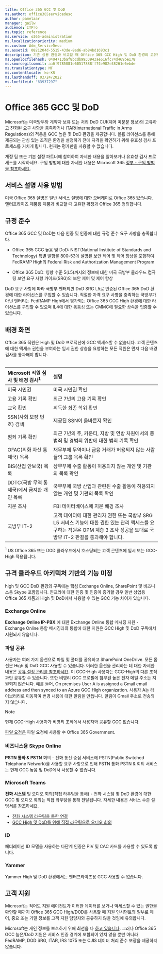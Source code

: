 ```yaml
---
title: Office 365 GCC 및 DoD
ms.author: office365servicedesc
author: pamelaar
manager: gailw
audience: ITPro
ms.topic: reference
ms.service: o365-administration
ms.localizationpriority: medium
ms.custom: Adm_ServiceDesc
ms.assetid: 0821204d-5515-43de-8ed6-ab84bd1693c1
description: 기존 상용 환경과 비교할 때 Office 365 GCC High 및 DoD 환경의 고유한 확정과 Office 365 대해 알아보십시오.
ms.openlocfilehash: 0404713baf8bcdb9933943ae616fc74d469be178
ms.sourcegitcommit: aa6f9785881e60517888ff74e982e38261e6ebde
ms.translationtype: MT
ms.contentlocale: ko-KR
ms.lasthandoff: 03/24/2022
ms.locfileid: "63937297"
---
```

# <a name="office-365-gcc-high-and-dod"></a>Office 365 GCC 및 DoD

Microsoft는 미국방부와 계약자 보유 또는 처리 DoD CUI(제어 미분분 정보)의 고유하고 진화된 요구 사항을 충족하거나 ITAR(International Traffic in Arms Regulations)의 적용을 GCC 높은 및 DoD 환경을 제공합니다. 볼륨 라이선스를 통해 제공되는 관심 있는 조직은 환경을 설정하기 전에 자격을 확인하기 위해 유효성 검사 프로세스를 거치게 됩니다. 현재는 평가판을 사용할 수 없습니다. 
  
계정 팀 또는 기본 설정 파트너에 참여하여 자세한 내용을 알아보거나 유효성 검사 프로세스를 시작하세요. 구입 방법에 대한 자세한 내용은 Microsoft 365 [정부 - 구입 방법을 참조하세요](./microsoft-365-government-how-to-buy.md).
  
## <a name="how-to-use-this-service-description"></a>서비스 설명 사용 방법

미국 Office 365 설명은 일반 서비스 설명에 대한 오버레이로 Office 365 있습니다. 엔터프라이즈 제품용 제품과 비교할 때 고유한 확정과 Office 365 정의합니다.
  
## <a name="compliance"></a>규정 준수

Office 365 GCC 및 DoD는 다음 인증 및 인증에 대한 규정 준수 요구 사항을 충족합니다.
  
- Office 365 GCC 높음 및 DoD: NIST(National Institute of Standards and Technology) 특별 발행물 800-53에 설명된 보안 제어 및 제어 향상을 포함하여 FedRAMP High의 Federal Risk and Authorization Management Program
    
- Office 365 DoD: 영향 수준 5(L5)까지의 정보에 대한 미국 국방부 클라우드 컴퓨팅 보안 요구 사항 가이드(SRG)의 보안 제어 및 제어 향상
    
DoD 요구 사항에 따라 국방부 엔터티만 DoD SRG L5로 인증된 Office 365 DoD 환경에 대한 라이선스를 구입할 수 있습니다. 적절한 자격 요구 사항을 충족하는 국방부가 아닌 [](/office365/servicedescriptions/office-365-platform-service-description/office-365-us-government/microsoft-365-government-how-to-buy#microsoft-365-government-eligibility-and-validation) 엔터티는 FedRAMP High에서 평가되는 Office 365 GCC High 환경에 대한 라이선스를 구입할 수 있으며 IL4에 대한 동등성 또는 CMMC에 필요한 상속을 입증할 수 있습니다.
  
## <a name="background-screening"></a>배경 화면

Office 365 직원은 High 및 DoD 프로덕션에 GCC 액세스할 수 없습니다. 고객 콘텐츠에 대한 액세스 권한을 부여하는 임시 권한 상승을 요청하는 모든 직원은 먼저 다음 배경 검사를 통과해야 합니다.<br><br>
  
| Microsoft 직원 심사 및 배경 검사<sup>1</sup> | 설명 |
|:-----|:-----|
|미국 시민권  <br/> |미국 시민권 확인  <br/> |
|고용 기록 확인  <br/> |최근 7년의 고용 기록 확인  <br/> |
|교육 확인  <br/> |획득한 최종 학위 확인  <br/> |
|SSN(사회 보장 번호) 검색  <br/> |제공된 SSN이 올바른지 확인  <br/> |
|범죄 기록 확인  <br/> |최근 7년의 주, 카운티, 지방 및 연방 차원에서의 중범죄 및 경범죄 위반에 대한 범죄 기록 확인  <br/> |
|OFAC(외화 자산 통제국) 목록  <br/> |재무부에 무역이나 금융 거래가 허용되지 않는 사람들의 그룹 목록 확인  <br/> |
|BIS(산업 안보국) 목록  <br/> |상무부에 수출 활동이 허용되지 않는 개인 및 기관의 목록 확인  <br/> |
|DDTC(국방 무역 통제국)에서 금지한 개인 목록  <br/> |국무부에 국방 산업과 관련된 수출 활동이 허용되지 않는 개인 및 기관의 목록 확인  <br/> |
|지문 조사  <br/> |FBI 데이터베이스에 지문 배경 조사  <br/> |
|국방부 IT-2  <br/> |고객 데이터에 대한 관리자 권한 또는 국방부 SRG L5 서비스 기능에 대한 권한 있는 관리 액세스를 요구하는 직원은 OPM 계층 3 조사 성공을 토대로 국방부 IT-2 판결을 통과해야 합니다.  <br/> |

<sup>1</sup> US Office 365 또는 DOD 클라우드에서 호스팅되는 고객 콘텐츠에 임시 또는 GCC-High 적용됩니다.
## <a name="feature-nuances-based-on-compliant-cloud-architecture"></a>규격 클라우드 아키텍처 기반의 기능 미정

high 및 GCC DoD 환경의 구독에는 핵심 Exchange Online, SharePoint 및 비즈니스용 Skype 포함됩니다. 인프라에 대한 인증 및 인증이 증가할 경우 일반 상업용 Office 365 제품과 High 및 DoD에서 사용할 수 있는 GCC 기능 차이가 있습니다.
  
### <a name="exchange-online"></a>Exchange Online

 **Exchange Online IP-PBX** 에 대한 Exchange Online 통합 메시징 지원 - Exchange Online 통합 메시징과의 통합에 대한 지원은 GCC High 및 DoD 구독에서 지원되지 않습니다. 
  
### <a name="file-sharing"></a>파일 공유

사용자는 여러 가지 옵션으로 파일 및 폴더를 공유하고 SharePoint OneDrive. 모든 옵션은 High 및 DoD GCC 사용할 수 있습니다. 이러한 옵션을 관리하는 데 대한 자세한 내용은 [공유 설정 관리를 참조하세요](/sharepoint/turn-external-sharing-on-or-off). 이 GCC-High 사용자는 GCC-High의 다른 조직과만 공유할 수 있습니다. 또한 비영리 GCC 프로필에 첨부된 높은 전자 메일 주소는 지원되지 않습니다. 예를 들어, On premises User A is assigned a Gmail email address and then synced to an Azure GCC High organization. 사용자 A는 라이브러리로 이동하여 변경 내용에 대한 알림을 만듭니다. 알림이 Gmail 주소로 전송되지 않습니다.

> [!NOTE]
> 현재 GCC-High 사용자가 비영리 조직에서 사용자와 공유할 GCC 없습니다.

[파일 요청은](https://support.office.com/article/f54aa7f8-2589-4421-b351-d415fc3b83af) 파일 요청에 사용할 수 Office 365 Government.

### <a name="skype-for-business-online"></a>비즈니스용 Skype Online

 **PSTN 통화 &amp; PSTN** 회의 - 전화 통신 중심 서비스에 PSTN(Public Switched Telephone Network)을 사용할 요구 사항으로 인해 PSTN 통화 PSTN &amp; 회의 서비스는 현재 GCC 높음 및 DoD에서 사용할 수 없습니다.

### <a name="microsoft-teams"></a>Microsoft Teams

**전화 시스템** 및 오디오 회의(직접 라우팅을 통해) - 전화 시스템 및 DoD 환경에 대한 GCC 및 오디오 회의는 직접 라우팅을 통해 전달됩니다. 자세한 내용은 서비스 수준 설명서를 참조하세요.

- [전화 시스템 라우팅을 통한 연결](/microsoftteams/here-s-what-you-get-with-phone-system)
- [GCC High 및 DoD를 위해 직접 라우팅으로 오디오 회의](/microsoftteams/audio-conferencing-with-direct-routing-for-gcch-and-dod)

### <a name="identity"></a>ID

페더레이션 ID 모델을 사용하는 다단계 인증은 PIV 및 CAC 카드를 사용할 수 있도록 합니다.
  
### <a name="yammer"></a>Yammer

Yammer High 및 DoD 환경에서는 엔터프라이즈용 GCC 사용할 수 없습니다.
  
## <a name="customer-support"></a>고객 지원

Microsoft는 적어도 지원 에이전트가 이러한 데이터를 보거나 액세스할 수 있는 권한을 확인할 때까지 Office 365 GCC High/DOD를 사용할 때 지원 인시던트의 일부로 제어, 중요 또는 기밀 정보를 고객 지원 담당자와 공유하지 않을 것임에 유의합니다.

Microsoft는 개인 정보를 보호하기 위해 최선을 다 [하고 있습니다](https://privacy.microsoft.com/privacystatement). 그러나 Office 365 GCC 높은/DoD 지원은 서비스 인증 경계에 포함되어 있지 않을 뿐만 아니라 FedRAMP, DOD SRG, ITAR, IRS 1075 또는 CJIS 데이터 처리 준수 보장을 제공하지 않습니다.

